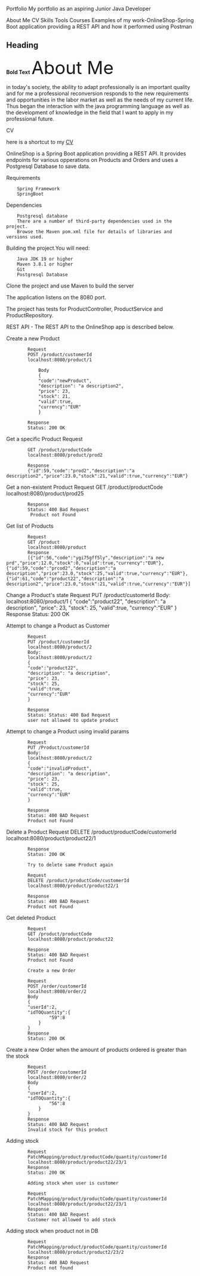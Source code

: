 Portfolio
My portfolio as an aspiring Junior Java Developer

About Me
CV
Skills
Tools
Courses
Examples of my work-OnlineShop-Spring Boot application providing a REST API and how it performed using Postman

## Heading

**Bold Text**
<font size="18">About Me</font>

in today's society, the ability to adapt professionally is an important quality and for me a professional reconversion responds to the new requirements and opportunities in the labor market as well as the needs of my current life. Thus began the interaction with the java programming language as well as the development of knowledge in the field that I want to apply in my professional future.


CV

here is a shortcut to my <a href="https://www.linkedin.com/in/laura-savu-816503105/">CV</a>








OnlineShop is a Spring Boot application providing a REST API.
It provides endpoints for various opperations on Products and Orders and uses a Postgresql Database to save data.

Requirements

        Spring Framework
        SpringBoot

Dependencies

        Postgresql database
        There are a number of third-party dependencies used in the project. 
        Browse the Maven pom.xml file for details of libraries and versions used.

Building the project.You will need:

        Java JDK 19 or higher
        Maven 3.8.1 or higher
        Git
        Postgresql Database

Clone the project and use Maven to build the server

The application listens on the 8080 port.

The project has tests for ProductController, ProductService and ProductRepository.

REST API - The REST API to the OnlineShop app is described below.


Create a new Product

            Request
            POST /product/customerId
            localhost:8080/product/1

                Body
                {
                "code":"newProduct",
                "description": "a description2",
                "price": 23,
                "stock": 21,
                "valid":true,
                "currency":"EUR"
                }

            Response
            Status: 200 OK

Get a specific Product
            Request

            GET /product/productCode
            localhost:8080/product/prod2

            Response
            {"id":59,"code":"prod2","description":"a description2","price":23.0,"stock":21,"valid":true,"currency":"EUR"}

Get a non-existent Product
            Request
            GET /product/productCode
            localhost:8080/product/prod25

            Response
            Status: 400 Bad Request
             Product not Found

Get list of Products

            Request
            GET /product
            localhost:8080/product
            Response
            [{"id":56,"code":"ygi75gff5ly","description":"a new prd","price":12.0,"stock":0,"valid":true,"currency":"EUR"},{"id":59,"code":"prcod2","description":"a description","price":23.0,"stock":25,"valid":true,"currency":"EUR"},{"id":61,"code":"product22","description":"a description2","price":23.0,"stock":21,"valid":true,"currency":"EUR"}]

Change a Product's state
            Request
            PUT /product/customerId
            Body:
            localhost:8080/product/1
            {
            "code":"product22",
            "description": "a description",
            "price": 23,
            "stock": 25,
            "valid":true,
            "currency":"EUR"
            }
            Response
            Status: 200 OK


Attempt to change a Product as Customer

            Request
            PUT /product/customerId
            localhost:8080/product/2
            Body:
            localhost:8080/product/2
            {
            "code":"product22",
            "description": "a description",
            "price": 23,
            "stock": 25,
            "valid":true,
            "currency":"EUR"
            }

            Response
            Status: Status: 400 Bad Request
            user not allowed to update product

Attempt to change a Product using invalid params

            Request
            PUT /Product/customerId
            Body:
            localhost:8080/product/2
            {
            "code":"invalidProduct",
            "description": "a description",
            "price": 23,
            "stock": 25,
            "valid":true,
            "currency":"EUR"
            }

            Response
            Status: 400 BAD Request
            Product not Found

Delete a Product
            Request
            DELETE /product/productCode/customerId
            localhost:8080/product/product22/1

            Response
            Status: 200 OK

            Try to delete same Product again

            Request
            DELETE /product/productCode/customerId
            localhost:8080/product/product22/1

            Response
            Status: 400 BAD Request
            Product not Found

Get deleted Product

            Request
            GET /product/productCode
            localhost:8080/product/product22

            Response
            Status: 400 BAD Request
            Product not Found

            Create a new Order 

            Request
            POST /order/customerId
            localhost:8080/order/2
            Body
            {
            "userId":2,
            "idTOQuantity":{
                    "59":8
                }
            }
            Response
            Status: 200 OK

Create a new Order when the amount of products ordered is greater than the stock

            Request
            POST /order/customerId
            localhost:8080/order/2
            Body
            {
            "userId":2,
            "idTOQuantity":{
                    "56":8
                }
            }
            Response
            Status: 400 BAD Request
            Invalid stock for this product

Adding stock

            Request
            PatchMapping/product/productCode/quantity/customerId
            localhost:8080/product/product22/23/1
            Response
            Status: 200 OK

            Adding stock when user is customer

            Request
            PatchMapping/product/productCode/quantity/customerId
            localhost:8080/product/product22/23/1
            Response
            Status: 400 BAD Request
            Customer not allowed to add stock

Adding stock when product not in DB

            Request
            PatchMapping/product/productCode/quantity/customerId
            localhost:8080/product/product2/23/2
            Response
            Status: 400 BAD Request
            Product not found























